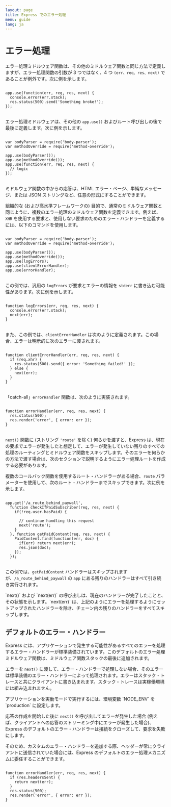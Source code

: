 ```yaml
---
layout: page
title: Express でのエラー処理
menu: guide
lang: ja
---
```

<!---
 Copyright (c) 2016 StrongLoop, IBM, and Express Contributors
 License: MIT
-->

# エラー処理

エラー処理ミドルウェア関数は、その他のミドルウェア関数と同じ方法で定義しますが、エラー処理関数の引数が 3 つではなく、4 つ `(err、req、res、next)` であることが例外です。次に例を示します。

<pre>
<code class="language-javascript" translate="no">
app.use(function(err, req, res, next) {
  console.error(err.stack);
  res.status(500).send('Something broke!');
});
</code>
</pre>

エラー処理ミドルウェアは、その他の `app.use()` およびルート呼び出しの後で最後に定義します。次に例を示します。

<pre>
<code class="language-javascript" translate="no">
var bodyParser = require('body-parser');
var methodOverride = require('method-override');

app.use(bodyParser());
app.use(methodOverride());
app.use(function(err, req, res, next) {
  // logic
});
</code>
</pre>

ミドルウェア関数の中からの応答は、HTML エラー・ページ、単純なメッセージ、または JSON ストリングなど、任意の形式にすることができます。

組織的な (および高水準フレームワークの) 目的で、通常のミドルウェア関数と同じように、複数のエラー処理のミドルウェア関数を定義できます。例えば、`XHR` を使用する要求と、使用しない要求のためのエラー・ハンドラーを定義するには、以下のコマンドを使用します。

<pre>
<code class="language-javascript" translate="no">
var bodyParser = require('body-parser');
var methodOverride = require('method-override');

app.use(bodyParser());
app.use(methodOverride());
app.use(logErrors);
app.use(clientErrorHandler);
app.use(errorHandler);
</code>
</pre>

この例では、汎用の `logErrors` が要求とエラーの情報を `stderr` に書き込む可能性があります。次に例を示します。

<pre>
<code class="language-javascript" translate="no">
function logErrors(err, req, res, next) {
  console.error(err.stack);
  next(err);
}
</code>
</pre>

また、この例では、`clientErrorHandler` は次のように定義されます。この場合、エラーは明示的に次のエラーに渡されます。

<pre>
<code class="language-javascript" translate="no">
function clientErrorHandler(err, req, res, next) {
  if (req.xhr) {
    res.status(500).send({ error: 'Something failed!' });
  } else {
    next(err);
  }
}
</code>
</pre>

「catch-all」`errorHandler` 関数は、次のように実装されます。

<pre>
<code class="language-javascript" translate="no">
function errorHandler(err, req, res, next) {
  res.status(500);
  res.render('error', { error: err });
}
</code>
</pre>

`next()` 関数に (ストリング `'route'` を除く) 何らかを渡すと、Express は、現在の要求でエラーが発生したと想定して、エラーが発生していない残りのすべての処理のルーティングとミドルウェア関数をスキップします。そのエラーを何らかの方法で渡す場合は、次のセクションで説明するようにエラー処理ルートを作成する必要があります。

複数のコールバック関数を使用するルート・ハンドラーがある場合、`route` パラメーターを使用して、次のルート・ハンドラーまでスキップできます。次に例を示します。

<pre>
<code class="language-javascript" translate="no">
app.get('/a_route_behind_paywall',
  function checkIfPaidSubscriber(req, res, next) {
    if(!req.user.hasPaid) {

      // continue handling this request
      next('route');
    }
  }, function getPaidContent(req, res, next) {
    PaidContent.find(function(err, doc) {
      if(err) return next(err);
      res.json(doc);
    });
  });
</code>
</pre>

この例では、`getPaidContent` ハンドラーはスキップされますが、`/a_route_behind_paywall` の `app` にある残りのハンドラーはすべて引き続き実行されます。

<div class="doc-box doc-info" markdown="1">
`next()` および `next(err)` の呼び出しは、現在のハンドラーが完了したことと、その状態を示します。`next(err)` は、上記のようにエラーを処理するようにセットアップされたハンドラーを除き、チェーン内の残りのハンドラーをすべてスキップします。
</div>

## デフォルトのエラー・ハンドラー

Express には、アプリケーションで発生する可能性があるすべてのエラーを処理するエラー・ハンドラーが標準装備されています。このデフォルトのエラー処理ミドルウェア関数は、ミドルウェア関数スタックの最後に追加されます。

エラーを `next()` に渡して、エラー・ハンドラーで処理しない場合、そのエラーは標準装備のエラー・ハンドラーによって処理されます。エラーはスタック・トレースと共にクライアントに書き込まれます。スタック・トレースは実稼働環境には組み込まれません。

<div class="doc-box doc-info" markdown="1">
アプリケーションを実動モードで実行するには、環境変数 `NODE_ENV` を `production` に設定します。
</div>

応答の作成を開始した後に `next()` を呼び出してエラーが発生した場合 (例えば、クライアントへの応答のストリーミング中にエラーが発生した場合)、Express のデフォルトのエラー・ハンドラーは接続をクローズして、要求を失敗にします。

そのため、カスタムのエラー・ハンドラーを追加する際、ヘッダーが常にクライアントに送信されていた場合には、Express のデフォルトのエラー処理メカニズムに委任することができます。

<pre>
<code class="language-javascript" translate="no">
function errorHandler(err, req, res, next) {
  if (res.headersSent) {
    return next(err);
  }
  res.status(500);
  res.render('error', { error: err });
}
</code>
</pre>
